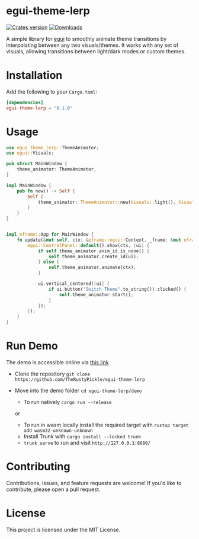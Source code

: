 # egui-theme-lerp
<a href="https://crates.io/crates/egui-theme-lerp"><img src="https://img.shields.io/crates/v/egui-theme-lerp.svg?style=flat-square&logo=rust&color=orange" alt="Crates version"/></a>
<a href="https://crates.io/crates/egui-theme-lerp"><img src="https://img.shields.io/crates/d/egui-theme-lerp?style=flat-square" alt="Downloads"/></a>

A simple library for [egui](https://github.com/emilk/egui) to smoothly animate theme transitions by interpolating between any two visuals/themes. It works with any set of visuals, allowing transitions between light/dark modes or custom themes.

[](https://github.com/user-attachments/assets/5ea94394-f60b-4b62-bd3f-38497d89b984)

# Installation

Add the following to your `Cargo.toml`:
```toml
[dependencies]
egui-theme-lerp = "0.1.0"
```

# Usage

```rust
use egui_theme_lerp::ThemeAnimator;
use egui::Visuals;

pub struct MainWindow {
    theme_animator: ThemeAnimator,
}

impl MainWindow {
    pub fn new() -> Self {
        Self {
            theme_animator: ThemeAnimator::new(Visuals::light(), Visuals::dark()),
        }
    }
}


impl eframe::App for MainWindow {
    fn update(&mut self, ctx: &eframe::egui::Context, _frame: &mut eframe::Frame) {
        egui::CentralPanel::default().show(ctx, |ui| {
            if self.theme_animator.anim_id.is_none() {
                self.theme_animator.create_id(ui);
            } else {
                self.theme_animator.animate(ctx);
            }

            ui.vertical_centered(|ui| {
                if ui.button("Switch Theme".to_string()).clicked() {
                    self.theme_animator.start();
                }
            });
        });
    }
}

```

# Run Demo

The demo is accessible online via [this link](https://therustypickle.github.io/egui-theme-lerp/)

- Clone the repository `git clone https://github.com/TheRustyPickle/egui-theme-lerp`
- Move into the demo folder `cd egui-theme-lerp/demo`
    - To run natively `cargo run --release` 

    or

    - To run in wasm locally install the required target with `rustup target add wasm32-unknown-unknown`
    - Install Trunk with `cargo install --locked trunk`
    - `trunk serve` to run and visit `http://127.0.0.1:8080/`

# Contributing

Contributions, issues, and feature requests are welcome! If you'd like to contribute, please open a pull request.

# License

This project is licensed under the MIT License.
